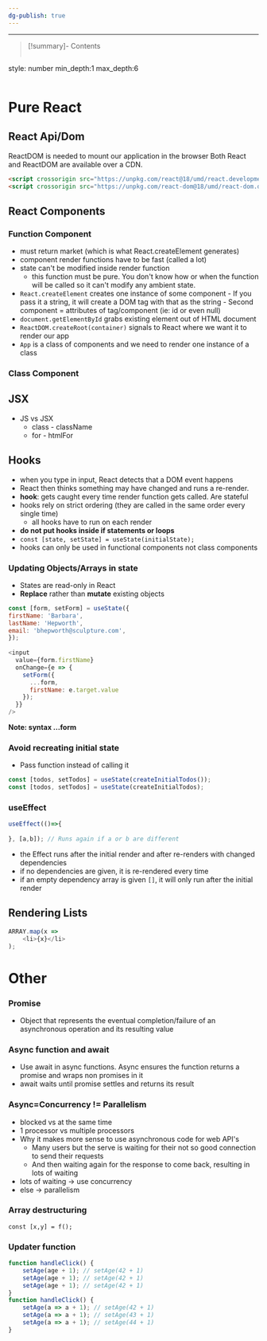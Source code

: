 ```yaml
---
dg-publish: true
---
```

---

>[!summary]- Contents
>```toc
style: number
min_depth:1
max_depth:6 
>```


# Pure React



## React Api/Dom
ReactDOM is needed to mount our application in the browser
Both React and ReactDOM are available over a CDN.

```html
<script crossorigin src="https://unpkg.com/react@18/umd/react.development.js"></script>
<script crossorigin src="https://unpkg.com/react-dom@18/umd/react-dom.development.js"></script>
```

## React Components
### Function Component
- must return market (which is what React.createElement generates)
- component render functions have to be fast (called a lot)
- state can't be modified inside render function
	- this function must be pure. You don't know how or when the function will be called so it can't modify any ambient state.
- `React.createElement`   creates one instance of some component
		 - If you pass it a string, it will create a DOM tag with that as the string
		 - Second component  = attributes of tag/component (ie: id or even null)
- `document.getElementById` grabs existing element out of HTML document
- `ReactDOM.createRoot(container)` signals to React where we want it to render our app
- `App` is a class of components and we need to render one instance of a class
### Class Component

## JSX
- JS vs JSX
	- class - className
	- for - htmlFor

## Hooks
- when you type in input, React detects that a DOM event happens
- React then thinks something may have changed and runs a re-render. 
- **hook**: gets caught every time render function gets called. Are stateful
- hooks rely on strict ordering (they are called in the same order every single time)
	- all hooks have to run on each render
- **do not put hooks inside if statements or loops**
- `const [state, setState] = useState(initialState);`
- hooks can only be used in functional components not class components
### Updating Objects/Arrays in state
- States are read-only in React
- **Replace** rather than **mutate** existing objects

```js
const [form, setForm] = useState({
firstName: 'Barbara',
lastName: 'Hepworth',
email: 'bhepworth@sculpture.com',
});
  
<input
  value={form.firstName}
  onChange={e => {
	setForm({
	  ...form, 
	  firstName: e.target.value
	});
  }}
/>
```
**Note: syntax ...form**

### Avoid recreating initial state
- Pass function instead of calling it
```js
const [todos, setTodos] = useState(createInitialTodos()); 
const [todos, setTodos] = useState(createInitialTodos); 
```

### useEffect
```js
useEffect(()=>{
		   
}, [a,b]); // Runs again if a or b are different
```
- the Effect runs after the initial render and after re-renders with changed dependencies
- if no dependencies are given, it is re-rendered every time
- if an empty dependency array is given `[]`, it will only run after the initial render
## Rendering Lists
```javascript
ARRAY.map(x => 
	<li>{x}</li>
);
```

# Other
### Promise
- Object that represents the eventual completion/failure of an asynchronous operation and its resulting value
### Async function and await
- Use await in async functions. Async ensures the function returns a promise and wraps non promises in it
- await waits until promise settles and returns its result

### Async=Concurrency != Parallelism
- blocked vs at the same time
- 1 processor vs multiple processors
- Why it makes more sense to use asynchronous code for web API's
	- Many users but the serve is waiting for their not so good connection to send their requests
	- And then waiting again for the response to come back, resulting in lots of waiting
 - lots of waiting -> use concurrency
 - else -> parallelism
### Array destructuring
`const [x,y] = f();`
### Updater function
```js
function handleClick() {  
	setAge(age + 1); // setAge(42 + 1)  
	setAge(age + 1); // setAge(42 + 1)  
	setAge(age + 1); // setAge(42 + 1)
}
function handleClick() {  
	setAge(a => a + 1); // setAge(42 + 1)  
	setAge(a => a + 1); // setAge(43 + 1)  
	setAge(a => a + 1); // setAge(44 + 1)
}
```




